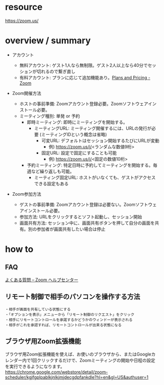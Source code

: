 # resource

https://zoom.us/

# overview / summary

- アカウント
  - 無料アカウント: ゲスト1人なら無制限。ゲスト2人以上なら40分でセッションが切れるので繋ぎ直し
  - 有料アカウント: プランに応じて追加機能あり。[Plans and Pricing - Zoom](https://zoom.us/pricing)

- Zoom開催方法
  - ホストの事前準備: Zoomアカウント登録必要。Zoomソフトウェアインストール必要。
  - ミーティング種別: 単発 or 予約
    - 即時ミーティング: 即時にミーティングを開始する。
      - ミーティングURL: ミーティング開催するには、URLの発行が必要 (ミーティングIDという概念は省略)
        - 可変URL: デフォルトはセッション開始するたびにURLが変動
          - 例) https://zoom.us/j/<ランダムな数値9桁>
        - 固定URL: 設定で固定にすることも可能
          - 例) https://zoom.us/j/<固定の数値10桁>
    - 予約ミーティング: 特定日時に予約してミーティングを開始する。毎週など繰り返しも可能。
      - ミーティング固定URL: ホストがいなくても、ゲストがアクセスできる設定もある

- Zoom参加方法
  - ゲストの事前準備: Zoomアカウント登録は必要ない。Zoomソフトウェアインストール必要。
  - 参加方法: URLをクリックするとソフト起動し、セッション開始
  - 画面共有方法: セッション中に、画面共有ボタンを押して自分の画面を共有。別の参加者が画面共有したい場合は停止
  

# how to

## FAQ

[よくある質問 – Zoom ヘルプセンター](https://support.zoom.us/hc/ja/articles/206175806-Top-Questions)

## リモート制御で相手のパソコンを操作する方法
```
・相手が画面を共有している状態にする
・「オプションを表示」メニューから「リモート制御のリクエスト」をクリック
・相手にリモートコントロールを承諾するかどうかのウィンドーが表示される
・相手がこれを承認すれば、リモートコントロールが出来る状態になる
```

## ブラウザ用Zoom拡張機能
ブラウザ用Zoom拡張機能を使えば、お使いのブラウザから、またはGoogleカレンダー内で1回クリックするだけで、Zoomミーティングの開始や日程の設定を実行できるようになります。
https://chrome.google.com/webstore/detail/zoom-scheduler/kgjfgplpablkjnlkjmjdecgdpfankdle?hl=en&gl=US&authuser=1
